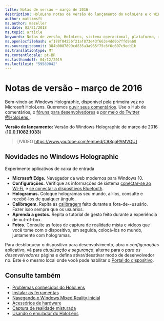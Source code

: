 ```yaml
---
title: Notas de versão – março de 2016
description: HoloLens notas de versão do lançamento do HoloLens e o Windows Holographic.
author: mattzmsft
ms.author: mazeller
ms.date: 03/21/2018
ms.topic: article
keywords: Notas de versão, HoloLens, sistema operacional, plataforma, recursos, compilação, inicialização
ms.openlocfilehash: ef178f84256f21af873e43f663e4dd0b7ffd9ab8
ms.sourcegitcommit: 384b0087899cd835a3a965f75c6f6c607c9edd1b
ms.translationtype: MT
ms.contentlocale: pt-BR
ms.lasthandoff: 04/12/2019
ms.locfileid: "59589842"
---
```

# <a name="release-notes---march-2016"></a>Notas de versão – março de 2016

Bem-vindo ao Windows Holographic, disponível pela primeira vez no Microsoft HoloLens. Queremos [ouvir seus comentários](give-us-feedback.md). Use o Hub de comentários, o [fóruns para desenvolvedores](https://forums.hololens.com) e [por meio do Twitter @HoloLens ](https://twitter.com/hololens).

**Versão de lançamento:** Versão do Windows Holographic de março de 2016 (**10.0.11082.1033**)

>[!VIDEO https://www.youtube.com/embed/C98qaPAMVQU]

## <a name="whats-in-windows-holographic"></a>Novidades no Windows Holographic

Experimente aplicativos de caixa de entrada
* **Microsoft Edge.** Navegador da web modernos para Windows 10.
* **Configurações.** Verifique as informações de sistema [conectar-se ao Wi-Fi](connecting-to-wi-fi-on-hololens.md), e [se conectar a dispositivos Bluetooth](hardware-accessories.md).
* **Hologramas.** Coloque hologramas seu mundo, aí-los, consulte e recebê-los de qualquer ângulo.
* **Calibragem.** Repita as [calibragem](calibration.md) feito durante a fora-de--usuário. Fazer isso sempre que os usuários.
* **Aprenda a gestos.** Repita o tutorial de gesto feito durante a experiência de out-of-box.
* **Fotos.** Consulte as fotos de captura de realidade mista e vídeos que você tome com o dispositivo, em seguida, colocá-los no mundo, juntamente com hologramas.

Para desbloquear o dispositivo para desenvolvimento, abra o *configurações* aplicativo, vá para *atualização e segurança*, alterne para o *para os desenvolvedores* página e defina ativar/desativar modo de desenvolvedor no. Este é o mesmo local onde você pode habilitar o [Portal do dispositivo](using-the-windows-device-portal.md).

## <a name="see-also"></a>Consulte também
* [Problemas conhecidos do HoloLens](hololens-known-issues.md)
* [Instalar as ferramentas](install-the-tools.md)
* [Navegando o Windows Mixed Reality inicial](navigating-the-windows-mixed-reality-home.md)
* [Acessórios de hardware](hardware-accessories.md)
* [Captura de realidade misturada](mixed-reality-capture.md)
* [Usando o emulador do HoloLens](using-the-hololens-emulator.md)

